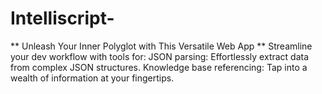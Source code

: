 # Intelliscript-
 ** Unleash Your Inner Polyglot with This Versatile Web App **  Streamline your dev workflow with tools for:  JSON parsing: Effortlessly extract data from complex JSON structures. Knowledge base referencing: Tap into a wealth of information at your fingertips. 
